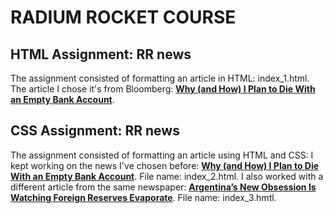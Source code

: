 # RADIUM ROCKET COURSE

## HTML Assignment: RR news

The assignment consisted of formatting an article in HTML: index_1.html. The article I chose it's from Bloomberg: **[Why (and How) I Plan to Die With an Empty Bank Account](https://www.bloomberg.com/opinion/articles/2020-10-03/why-and-how-i-plan-to-die-with-an-empty-bank-account)**.

## CSS Assignment: RR news

The assignment consisted of formatting an article using HTML and CSS:
I kept working on the news I've chosen before: **[Why (and How) I Plan to Die With an Empty Bank Account](https://www.bloomberg.com/opinion/articles/2020-10-03/why-and-how-i-plan-to-die-with-an-empty-bank-account)**. File name: index_2.html.
I also worked with a different article from the same newspaper: **[Argentina’s New Obsession Is Watching Foreign Reserves Evaporate](https://www.bloomberg.com/news/articles/2020-10-05/argentina-s-new-obsession-is-watching-foreign-reserves-evaporate)**. File name: index_3.hmtl.
